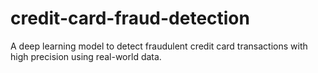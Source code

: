 # credit-card-fraud-detection
A deep learning model to detect fraudulent credit card transactions with high precision using real-world data.
